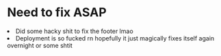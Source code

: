 <h1> <b> Need to fix ASAP </b> </h1>
<l><li>Did some hacky shit to fix the footer lmao </li>
<li>Deployment is so fucked rn hopefully it just magically fixes itself again overnight or some shtit </li>


</l>

